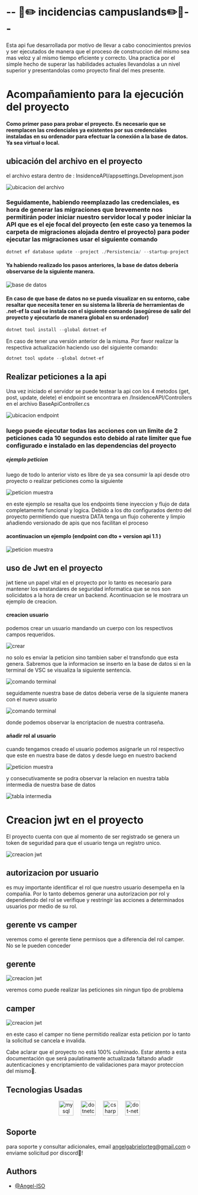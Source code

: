 

#    -- 📖✏️ incidencias campuslands✏️📖--

Esta api fue desarrollada por motivo de llevar a cabo conocimientos previos y ser ejecutados de manera que el proceso de construccion del mismo sea mas veloz y al mismo tiempo eficiente y correcto. Una practica por el simple hecho de superar las habilidades actuales llevandolas a un nivel superior y presentandolas como proyecto final del mes presente.


#  Acompañamiento para la ejecución del proyecto


#### Como primer paso para probar el proyecto. Es necesario que se reemplacen las credenciales ya existentes por sus credenciales instaladas en su ordenador para efectuar la conexión a la base de datos. Ya sea virtual o local.


## ubicación del archivo en el proyecto


el archivo estara dentro de : InsidenceAPI/appsettings.Development.json

![ubicacion del archivo](/Media/Credenciales.PNG)


### Seguidamente, habiendo reemplazado las credenciales, es hora de generar las migraciones que brevemente nos permitirán poder iniciar nuestro servidor local y poder iniciar la API que es el eje focal del proyecto (en este caso ya tenemos la carpeta de migraciones alojada dentro el proyecto) para poder ejecutar las migraciones usar el siguiente comando




```c#
dotnet ef database update --project ./Persistencia/ --startup-project ./InsidenceAPI/
```






#### Ya habiendo realizado los pasos anteriores, la base de datos debería observarse de la siguiente manera. 




![base de datos](/Media/db%20.png)

#### En caso de que base de datos no se pueda visualizar en su entorno, cabe resaltar que necesita tener en su sistema la librería de herramientas de .net-ef la cual se instala con el siguiente comando (asegúrese de salir del proyecto y ejecutarlo de manera global en su ordenador)


```c#
dotnet tool install --global dotnet-ef
```

En caso de tener una versión anterior de la misma. Por favor realizar la respectiva actualización haciendo uso del siguiente comando:


```c#
dotnet tool update --global dotnet-ef
```

## Realizar peticiones a la api

Una vez iniciado el servidor se puede testear la api con los 4 metodos (get, post, update, delete) el endpoint se encontrara en /InsidenceAPI/Controllers en el archivo BaseApiController.cs


![ubicacion endpoint](/Media/EndpointUBC.PNG)



### luego puede ejecutar todas las acciones con un limite de 2 peticiones cada 10 segundos esto debido al rate limiter que fue configurado e instalado en las dependencias del proyecto


##### ejemplo peticion 

luego de todo lo anterior visto es libre de ya sea consumir la api desde otro proyecto o realizar peticiones como la siguiente


![peticion muestra](/Media/peticionNrm.PNG)

en este ejemplo se resalta que los endpoints tiene inyeccion y flujo de data completamente funcional y logica. Debido a los dto configurados dentro del proyecto permitiendo que nuestra DATA tenga un flujo coherente y limpio añadiendo versionado de apis que nos facilitan el proceso

#### acontinuacion un ejemplo (endpoint con dto + version api 1.1 )


![peticion muestra](/Media/Peticion.PNG)



## uso de Jwt en el proyecto

jwt tiene un papel vital en el proyecto por lo tanto es necesario para mantener los enstandares de seguridad informatica que se nos son solicidatos a la hora de crear un backend. Acontinuacion se le mostrara un ejemplo de creacion.

#### creacion usuario

podemos crear un usuario mandando un cuerpo con los respectivos campos requeridos.

![crear](/Media/creacionusuario.PNG)


no solo es enviar la peticion sino tambien saber el transfondo que esta genera. Sabremos que la informacion se inserto en la base de datos si en la terminal de VSC se visualiza la siguiente sentencia.

![comando terminal](/Media/consolacreacionusuario.PNG)

seguidamente nuestra base de datos deberia verse de la siguiente manera con el nuevo usuario


![comando terminal](/Media/admintablamjr.PNG)

donde podemos observar la encriptacion de nuestra contraseña.


#### añadir rol al usuario

cuando tengamos creado el usuario podemos asignarle un rol respectivo que este en nuestra base de datos y desde luego en nuestro backend

![peticion muestra](/Media/rolesusuario.PNG)


y consecutivamente se podra observar la relacion en nuestra tabla intermedia de nuestra base de datos

![tabla intermedia](/Media/relacion%20rol.PNG)

# Creacion jwt en el proyecto

El proyecto cuenta con que al momento de ser registrado se genera un token de seguridad 
para  que el usuario tenga un registro unico.

![creacion jwt](/Media/tokenCreacion.PNG)


## autorizacion por usuario

es muy importante identificar el rol que nuestro usuario desempeña en la compañia. Por lo tanto debemos generar una autorizacion por rol y dependiendo del rol se verifique y restringir las acciones a determinados usuarios por medio de su rol.

## gerente vs camper

veremos como el gerente tiene permisos que a diferencia del rol camper. No se le pueden conceder



## gerente 

![creacion jwt](/Media/creacion+token.png)


veremos como puede realizar las peticiones sin ningun tipo de problema

## camper

![creacion jwt](/Media/tokennopermitido+creacion.png)

en este caso el camper no tiene permitido realizar esta peticion por lo tanto la solicitud se cancela e invalida.


Cabe aclarar que el proyecto no está 100% culminado. Estar atento a esta documentación que será paulatinamente actualizada faltando añadir autenticaciones y encriptamiento de validaciones para mayor proteccion del mismo🤗.



## Tecnologias Usadas

<div align="center">
  <img src="https://cdn.jsdelivr.net/gh/devicons/devicon/icons/mysql/mysql-original.svg" height="40" alt="mysql logo"  />
  <img width="12" />
  <img src="https://cdn.jsdelivr.net/gh/devicons/devicon/icons/dotnetcore/dotnetcore-original.svg" height="40" alt="dotnetcore logo"  />
  <img width="12" />
  <img src="https://cdn.jsdelivr.net/gh/devicons/devicon/icons/csharp/csharp-original.svg" height="40" alt="csharp logo"  />
   <img width="12" />
  <img src="https://cdn.jsdelivr.net/gh/devicons/devicon/icons/dot-net/dot-net-original.svg" height="40" alt="dot-net logo"  />

###
</div>


## Soporte

para soporte y consultar adicionales, email angelgabrielorteg@gmail.com o enviame solicitud por discord🥰!

## Authors

- [@Angel-ISO](https://www.github.com/Angel-ISO)


